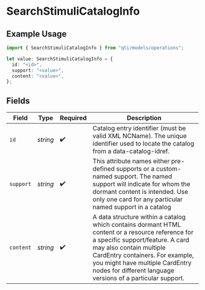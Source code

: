 # SearchStimuliCatalogInfo

## Example Usage

```typescript
import { SearchStimuliCatalogInfo } from "qti/models/operations";

let value: SearchStimuliCatalogInfo = {
  id: "<id>",
  support: "<value>",
  content: "<value>",
};
```

## Fields

| Field                                                                                                                                                                                                                                                                                              | Type                                                                                                                                                                                                                                                                                               | Required                                                                                                                                                                                                                                                                                           | Description                                                                                                                                                                                                                                                                                        |
| -------------------------------------------------------------------------------------------------------------------------------------------------------------------------------------------------------------------------------------------------------------------------------------------------- | -------------------------------------------------------------------------------------------------------------------------------------------------------------------------------------------------------------------------------------------------------------------------------------------------- | -------------------------------------------------------------------------------------------------------------------------------------------------------------------------------------------------------------------------------------------------------------------------------------------------- | -------------------------------------------------------------------------------------------------------------------------------------------------------------------------------------------------------------------------------------------------------------------------------------------------- |
| `id`                                                                                                                                                                                                                                                                                               | *string*                                                                                                                                                                                                                                                                                           | :heavy_check_mark:                                                                                                                                                                                                                                                                                 | Catalog entry identifier (must be valid XML NCName). The unique identifier used to locate the catalog from a data-catalog-idref.                                                                                                                                                                   |
| `support`                                                                                                                                                                                                                                                                                          | *string*                                                                                                                                                                                                                                                                                           | :heavy_check_mark:                                                                                                                                                                                                                                                                                 | This attribute names either pre-defined supports or a custom-named support. The named support will indicate for whom the dormant content is intended. Use only one card for any particular named support in a catalog                                                                              |
| `content`                                                                                                                                                                                                                                                                                          | *string*                                                                                                                                                                                                                                                                                           | :heavy_check_mark:                                                                                                                                                                                                                                                                                 | A data structure within a catalog which contains dormant HTML content or a resource reference for a specific support/feature. A card may also contain multiple CardEntry containers. For example, you might have multiple CardEntry nodes for different language versions of a particular support. |
